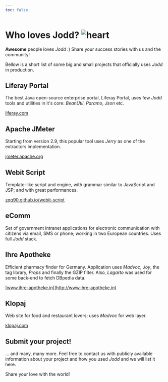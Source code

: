 ```yaml
---
toc: false
---
```

# Who loves Jodd? ![heart](gfx/heart.png)

**Awesome** people loves *Jodd* :) Share your success stories with us and the community!

Bellow is a short list of some big and small projects that officially uses *Jodd* in production.

## Liferay Portal

The best Java open-source enterprise portal, Liferay Portal, uses few *Jodd*
tools and utilities in it's core: *BeanUtil*, *Paramo*, *Json* etc.

[liferay.com](http://liferay.com)

## Apache JMeter

Starting from version 2.9, this popular tool uses *Jerry* as one of the
extractors implementation.

[jmeter.apache.org](http://jmeter.apache.org/)


## Webit Script

Template-like script and engine, with grammar similar to JavaScript and JSP; and with great performances.

[zqq90.github.io/webit-script](http://zqq90.github.io/webit-script/)


## eComm

Set of government intranet applications for electronic communication with
citizens via email, SMS or phone; working in two European countries. Uses full
*Jodd* stack.

## Ihre Apotheke

Efficient pharmacy finder for Germany. Application uses *Madvoc*, *Joy*, the
tag library, *Props* and finally the GZIP filter. Also, *Lagarto* was used for
some back-end to fetch DBpedia data.

[www.ihre-apotheke.in](http://www.ihre-apotheke.in)

## Klopaj

Web site for food and restaurant lovers; uses *Madvoc* for web layer.

[klopaj.com](http://klopaj.com)


## Submit your project!

... and many, many more. Feel free to contact us with publicly available
information about your project and how you used *Jodd* and we will list it here.

Share your love with the world!